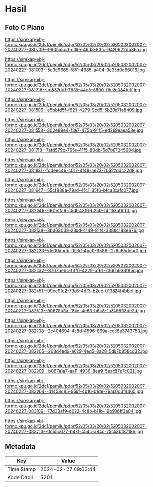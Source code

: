 # Hasil

## Foto C Plano

https://sirekap-obj-formc.kpu.go.id/2dc1/pemilu/pdpr/52/05/03/20/02/5205032002007-20240227-080709--9935a5cd-c36e-46d8-83fc-9420622db86a.jpg

https://sirekap-obj-formc.kpu.go.id/2dc1/pemilu/pdpr/52/05/03/20/02/5205032002007-20240227-081003--5c3c9665-f851-4985-a404-9e33d0c66018.jpg

https://sirekap-obj-formc.kpu.go.id/2dc1/pemilu/pdpr/52/05/03/20/02/5205032002007-20240227-081316--cc837dd1-7636-44c3-8500-f6e2c034fcff.jpg

https://sirekap-obj-formc.kpu.go.id/2dc1/pemilu/pdpr/52/05/03/20/02/5205032002007-20240227-081506--e5bbfd5f-f623-4279-9cd5-5b20e7fa8409.jpg

https://sirekap-obj-formc.kpu.go.id/2dc1/pemilu/pdpr/52/05/03/20/02/5205032002007-20240227-081558--302e89e4-f367-475b-91f5-ed299eaea58e.jpg

https://sirekap-obj-formc.kpu.go.id/2dc1/pemilu/pdpr/52/05/03/20/02/5205032002007-20240227-081718--7afd579c-765e-41f5-80db-5d7b8724560d.jpg

https://sirekap-obj-formc.kpu.go.id/2dc1/pemilu/pdpr/52/05/03/20/02/5205032002007-20240227-081831--fddeec46-c019-4f48-ae73-70522ddc22d8.jpg

https://sirekap-obj-formc.kpu.go.id/2dc1/pemilu/pdpr/52/05/03/20/02/5205032002007-20240227-081947--55cf888a-79ad-41c1-85f6-bfca3cafc077.jpg

https://sirekap-obj-formc.kpu.go.id/2dc1/pemilu/pdpr/52/05/03/20/02/5205032002007-20240227-082046--661effa9-c5df-43f6-b250-14f158af6fb1.jpg

https://sirekap-obj-formc.kpu.go.id/2dc1/pemilu/pdpr/52/05/03/20/02/5205032002007-20240227-082138--3bd63038-23bd-4149-81f4-33884188e676.jpg

https://sirekap-obj-formc.kpu.go.id/2dc1/pemilu/pdpr/52/05/03/20/02/5205032002007-20240227-082223--de00abdb-093d-4be0-9586-f2c8c65debd1.jpg

https://sirekap-obj-formc.kpu.go.id/2dc1/pemilu/pdpr/52/05/03/20/02/5205032002007-20240227-082332--8707bebc-f370-4229-af61-7366b938f85d.jpg

https://sirekap-obj-formc.kpu.go.id/2dc1/pemilu/pdpr/52/05/03/20/02/5205032002007-20240227-082451--99ee9fc2-79a6-4df3-b2ec-013824f4bbef.jpg

https://sirekap-obj-formc.kpu.go.id/2dc1/pemilu/pdpr/52/05/03/20/02/5205032002007-20240227-082613--90675b5a-f8be-4e63-b6c8-1a339853de2d.jpg

https://sirekap-obj-formc.kpu.go.id/2dc1/pemilu/pdpr/52/05/03/20/02/5205032002007-20240227-082708--2c404694-4e8d-4596-869a-cdd6a3743753.jpg

https://sirekap-obj-formc.kpu.go.id/2dc1/pemilu/pdpr/52/05/03/20/02/5205032002007-20240227-082805--268d4ed9-a629-4ed5-8a28-5db7b858cd32.jpg

https://sirekap-obj-formc.kpu.go.id/2dc1/pemilu/pdpr/52/05/03/20/02/5205032002007-20240227-082909--b067a1a7-aa11-4936-8ea9-5eac87e7c031.jpg

https://sirekap-obj-formc.kpu.go.id/2dc1/pemilu/pdpr/52/05/03/20/02/5205032002007-20240227-083004--d1458c85-956f-4b16-b1de-79a00d3f4465.jpg

https://sirekap-obj-formc.kpu.go.id/2dc1/pemilu/pdpr/52/05/03/20/02/5205032002007-20240227-083109--77d33af9-d093-4c8b-b11b-19b986ff3e84.jpg

https://sirekap-obj-formc.kpu.go.id/2dc1/pemilu/pdpr/52/05/03/20/02/5205032002007-20240227-083213--0c55c677-b48f-454c-a84c-75c53bf8718e.jpg


## Metadata

| Key        | Value               |
| ---------- | ------------------- |
| Time Stamp | 2024-02-27 09:03:44 |
| Kode Dapil | 5201                |



